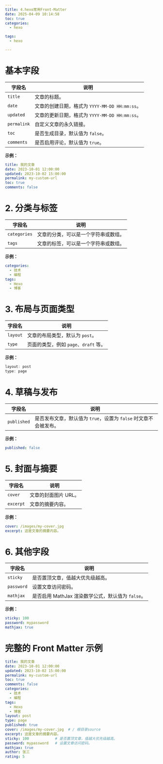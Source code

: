 ```yaml
---
title: 4.hexo常用Front-Matter
date: 2025-04-09 10:14:58
toc: true
categories:
  - hexo

tags:
  - hexo

---
```


# **基本字段**

| 字段名         | 说明                                 |
| ----------- | ---------------------------------- |
| `title`     | 文章的标题。                             |
| `date`      | 文章的创建日期，格式为 `YYYY-MM-DD HH:mm:ss`。 |
| `updated`   | 文章的更新日期，格式为 `YYYY-MM-DD HH:mm:ss`。 |
| `permalink` | 自定义文章的永久链接。                        |
| `toc`       | 是否生成目录，默认值为 `false`。               |
| `comments`  | 是否启用评论，默认值为 `true`。                |

**示例：**

```YAML
title: 我的文章
date: 2023-10-01 12:00:00
updated: 2023-10-02 15:00:00
permalink: my-custom-url
toc: true
comments: false

```

# **2. 分类与标签**

| 字段名          | 说明                 |
| ------------ | ------------------ |
| `categories` | 文章的分类，可以是一个字符串或数组。 |
| `tags`       | 文章的标签，可以是一个字符串或数组。 |

**示例：**
```yaml
categories:
  - 技术
  - 编程
tags:
  - Hexo
  - 博客
```
# **3. 布局与页面类型**

| 字段名      | 说明                         |
| -------- | -------------------------- |
| `layout` | 文章的布局类型，默认为 `post`。        |
| `type`   | 页面的类型，例如 `page`、`draft` 等。 |

**示例：**
```cs
layout: post
type: page

```
# **4. 草稿与发布**

|字段名|说明|
|---|---|
|`published`|是否发布文章，默认值为 `true`，设置为 `false` 时文章不会被发布。|

**示例：**
```yaml
published: false
```
# **5. 封面与摘要**

|字段名|说明|
|---|---|
|`cover`|文章的封面图片 URL。|
|`excerpt`|文章的摘要内容。|

**示例：**
```yaml
cover: /images/my-cover.jpg
excerpt: 这是文章的摘要内容。

```

# **6. 其他字段**

| 字段名        | 说明                                |
| ---------- | --------------------------------- |
| `sticky`   | 是否置顶文章，值越大优先级越高。                  |
| `password` | 设置文章访问密码。                         |
| `mathjax`  | 是否启用 MathJax 渲染数学公式，默认值为 `false`。 |

**示例：**
```yaml
sticky: 100
password: mypassword
mathjax: true

```
# **完整的 Front Matter 示例**

```yaml
title: 我的文章
date: 2023-10-01 12:00:00
updated: 2023-10-02 15:00:00
permalink: my-custom-url  
toc: true
comments: false
categories:
  - 技术
  - 编程
tags:
  - Hexo
  - 博客
layout: post
type: page
published: true
cover: /images/my-cover.jpg  # / 根目录source
excerpt: 这是文章的摘要内容。
sticky: 100            # 是否置顶文章，值越大优先级越高。 
password: mypassword   # 设置文章访问密码。
mathjax: true
author: 张三
rating: 5

```